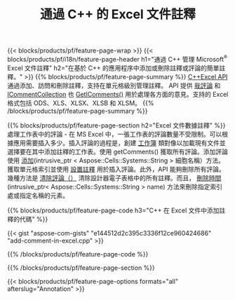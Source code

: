 ﻿---
title: 通過 C++ 的 Excel 文件註釋
url: /zh-hant/cpp/annotation/
description: 使用 C++ 庫添加或刪除 Excel 和 OpenOffice 電子表格的數據註釋註釋。
---
{{< blocks/products/pf/feature-page-wrap >}}
{{< blocks/products/pf/i18n/feature-page-header h1="通過 C++ 管理 Microsoft<sup>&reg;</sup> Excel 文件註釋" h2="在基於 C++ 的應用程序中添加或刪除註釋或評論的簡單註釋。" >}}
{{% blocks/products/pf/feature-page-summary %}}
[C++Excel API](/cells/cpp/) 通過添加、訪問和刪除註釋，支持在單元格級別管理註釋。 API 提供 [我評論](https://reference.aspose.com/cells/cpp/class/aspose.cells.i_comment) 和 [ICommentCollection](https://reference.aspose.com/cells/cpp/class/aspose.cells.i_comment_collection) 也 [GetIComments()](https://reference.aspose.com/cells/cpp/class/aspose.cells.i_worksheet#ae7cce5f85b7b25a1e5c58df1b613ca5a) 用於處理各方面的意見。支持的 Excel 格式包括 ODS、XLS、XLSX、XLSB 和 XLSM。
{{% /blocks/products/pf/feature-page-summary %}}

{{% blocks/products/pf/feature-page-section h2="Excel 文件數據註釋" %}}
處理工作表中的評論 - 在 MS Excel 中，一張工作表的評論數量不受限制。可以根據應用需要插入多少。插入評論的過程是，創建 [工作簿](https://reference.aspose.com/cells/cpp/class/aspose.cells.i_workbook) 類對像以加載現有文件並選擇要在其中添加註釋的工作表。使用 getComments() 獲取所有評論。添加評論使用 [添加](https://reference.aspose.com/cells/cpp/class/aspose.cells.i_comment_collection#a3f014415e292fa15c6220e9727dad384)(intrusive_ptr < Aspose::Cells::Systems::String > 細胞名稱）方法。獲取單元格索引並使用 [設置註釋](https://reference.aspose.com/cells/cpp/com.aspose.cells/comment#Note) 用於插入評論。此外，API 能夠刪除所有評論。幾種方法是 [清除評論（）](https://reference.aspose.com/cells/cpp/class/aspose.cells.i_worksheet#ad4e0ea291ae60fc1b5d815e520edc6c3) 清除設計器電子表格中的所有註釋。而且， [刪除時間](https://reference.aspose.com/cells/cpp/class/aspose.cells.i_worksheet_collection#addabcc7d7d76874694018fb3ba37b72c)(intrusive_ptr< Aspose::Cells::Systems::String > name) 方法來刪除指定索引處或指定名稱的元素。

{{% blocks/products/pf/feature-page-code h3="C++ 在 Excel 文件中添加註釋的代碼" %}}

{{< gist "aspose-com-gists" "e144512d2c395c3336f12ce960424686" "add-comment-in-excel.cpp" >}}

{{% /blocks/products/pf/feature-page-code %}}

{{% /blocks/products/pf/feature-page-section %}}

{{< blocks/products/pf/feature-page-options formats="all" afterslug="Annotation" >}}